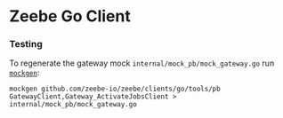 # Zeebe Go Client


### Testing

To regenerate the gateway mock `internal/mock_pb/mock_gateway.go` run [`mockgen`](https://github.com/golang/mock#installation):

```
mockgen github.com/zeebe-io/zeebe/clients/go/tools/pb GatewayClient,Gateway_ActivateJobsClient > internal/mock_pb/mock_gateway.go
```
